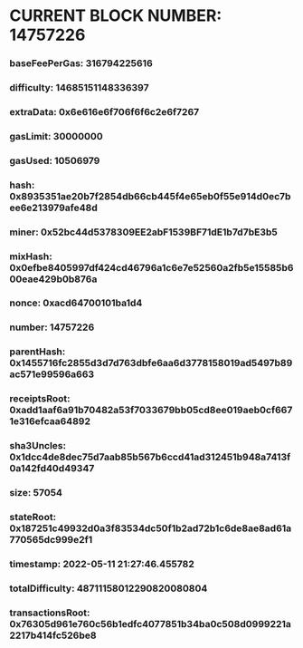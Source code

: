 # CURRENT BLOCK NUMBER: 14757226

### baseFeePerGas: 316794225616
### difficulty: 14685151148336397
### extraData: 0x6e616e6f706f6f6c2e6f7267
### gasLimit: 30000000
### gasUsed: 10506979
### hash: 0x8935351ae20b7f2854db66cb445f4e65eb0f55e914d0ec7bee6e213979afe48d
### miner: 0x52bc44d5378309EE2abF1539BF71dE1b7d7bE3b5
### mixHash: 0x0efbe8405997df424cd46796a1c6e7e52560a2fb5e15585b600eae429b0b876a
### nonce: 0xacd64700101ba1d4
### number: 14757226
### parentHash: 0x1455716fc2855d3d7d763dbfe6aa6d3778158019ad5497b89ac571e99596a663
### receiptsRoot: 0xadd1aaf6a91b70482a53f7033679bb05cd8ee019aeb0cf6671e316efcaa64892
### sha3Uncles: 0x1dcc4de8dec75d7aab85b567b6ccd41ad312451b948a7413f0a142fd40d49347
### size: 57054
### stateRoot: 0x187251c49932d0a3f83534dc50f1b2ad72b1c6de8ae8ad61a770565dc999e2f1
### timestamp: 2022-05-11 21:27:46.455782
### totalDifficulty: 48711158012290820080804
### transactionsRoot: 0x76305d961e760c56b1edfc4077851b34ba0c508d0999221a2217b414fc526be8
